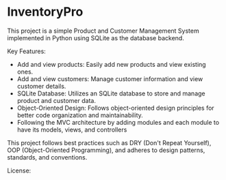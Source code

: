 # InventoryPro
This project is a simple Product and Customer Management System implemented in Python using SQLite as the database backend.

Key Features:
- Add and view products: Easily add new products and view existing ones.
- Add and view customers: Manage customer information and view customer details.
- SQLite Database: Utilizes an SQLite database to store and manage product and customer data.
- Object-Oriented Design: Follows object-oriented design principles for better code organization and maintainability.
- Following the MVC architecture by adding modules and each module to have its models, views, and controllers

This project follows best practices such as DRY (Don't Repeat Yourself), OOP (Object-Oriented Programming), and adheres to design patterns, standards, and conventions.

License:

